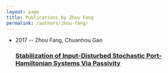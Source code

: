 ```yaml
---
layout: page
title: Publications by Zhou Fang
permalink: /authors/zhou-fang/
---
```


<ul class="post-list">
<li><span class='post-meta'>2017 -- Zhou Fang, Chuanhou Gao</span><h3><a class='post-link' href='../../stabilization-of-input-disturbed-stochastic-port-hamiltonian-systems-via-passivity'>Stabilization of Input-Disturbed Stochastic Port-Hamiltonian Systems Via Passivity</a></h3></li>

</ul>
